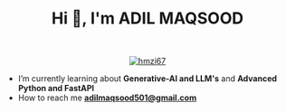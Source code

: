 <h1 align="center">Hi 👋, I'm ADIL MAQSOOD</h1>

<br />
<p align="center"> <a href="www.linkedin.com/in/adilmaqsood0" target="blank"><img src="https://img.shields.io/badge/LinkedIn-0077B5?style=for-the-badge&logo=linkedin&logoColor=white" alt="hmzi67" /></a> </p>

- I’m currently learning about **Generative-AI and LLM's**  and **Advanced Python and FastAPI**
- How to reach me **adilmaqsood501@gmail.com**
